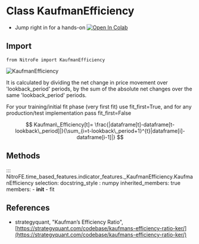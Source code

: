 


# Class KaufmanEfficiency

* Jump right in for a hands-on [![Open In Colab](https://camo.githubusercontent.com/52feade06f2fecbf006889a904d221e6a730c194/68747470733a2f2f636f6c61622e72657365617263682e676f6f676c652e636f6d2f6173736574732f636f6c61622d62616467652e737667)](https://colab.research.google.com/drive/1MHRQWl204rN-3GA-pBci4doMB0eacFdL?usp=sharing)

## Import
`
from NitroFe import KaufmanEfficiency
`

![KaufmanEfficiency](https://media.giphy.com/media/dlaAsgQ74zJA3U3ARb/giphy.gif)

It is calculated by dividing the net change in price movement over 'lookback_period' periods,
by the sum of the absolute net changes over the same 'lookback_period' periods.

For your training/initial fit phase (very first fit) use fit_first=True, and for any production/test implementation pass fit_first=False

$$
Kaufman\_Efficiency[t]=  \frac{|dataframe[t]-dataframe[t-lookback\_period]|}{\sum_{i=t-lookback\_period+1}^{t}|dataframe[i]-dataframe[i-1]|}
$$


## Methods

::: NitroFE.time_based_features.indicator_features._KaufmanEfficiency.KaufmanEfficiency
    selection:
        docstring_style : numpy
        inherited_members: true
        members:
        - __init__
        - fit

References
----------
* strategyquant, "Kaufman’s Efficiency Ratio",
    [https://strategyquant.com/codebase/kaufmans-efficiency-ratio-ker/](https://strategyquant.com/codebase/kaufmans-efficiency-ratio-ker/)